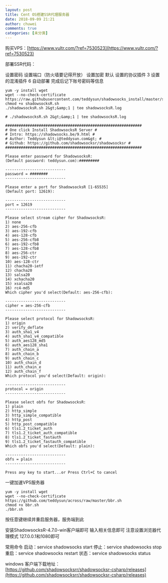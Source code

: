 ```yaml
---
layout: post
title: Cent OS搭建SSR代理服务器
date: 2018-09-09 21:21
author: chuwei
comments: true
categories: [未分类]
---
```

购买VPS：[https://www.vultr.com/?ref=7530523](https://www.vultr.com/?ref=7530523)

部署SSR代码：

设置密码
设置端口（防火墙要记得开放）
设置加密 默认
设置的协议插件 3
设置的混淆插件 6
自动部署
完成后记下账号密码等信息
```
yum -y install wget
wget --no-check-certificate https://raw.githubusercontent.com/teddysun/shadowsocks_install/master/shadowsocksR.sh
chmod +x shadowsocksR.sh
./shadowsocksR.sh 2&gt;&amp;1 | tee shadowsocksR.log
```
```
# ./shadowsocksR.sh 2&gt;&amp;1 | tee shadowsocksR.log

#############################################################
# One click Install ShadowsocksR Server #
# Intro: https://shadowsocks.be/9.html #
# Author: Teddysun &lt;i@teddysun.com&gt; #
# Github: https://github.com/shadowsocksr/shadowsocksr #
#############################################################

Please enter password for ShadowsocksR:
(Default password: teddysun.com):#########

---------------------------
password = ########
---------------------------

Please enter a port for ShadowsocksR [1-65535]
(Default port: 12619):

---------------------------
port = 12619
---------------------------

Please select stream cipher for ShadowsocksR:
1) none
2) aes-256-cfb
3) aes-192-cfb
4) aes-128-cfb
5) aes-256-cfb8
6) aes-192-cfb8
7) aes-128-cfb8
8) aes-256-ctr
9) aes-192-ctr
10) aes-128-ctr
11) chacha20-ietf
12) chacha20
13) salsa20
14) xchacha20
15) xsalsa20
16) rc4-md5
Which cipher you'd select(Default: aes-256-cfb):

---------------------------
cipher = aes-256-cfb
---------------------------

Please select protocol for ShadowsocksR:
1) origin
2) verify_deflate
3) auth_sha1_v4
4) auth_sha1_v4_compatible
5) auth_aes128_md5
6) auth_aes128_sha1
7) auth_chain_a
8) auth_chain_b
9) auth_chain_c
10) auth_chain_d
11) auth_chain_e
12) auth_chain_f
Which protocol you'd select(Default: origin):

---------------------------
protocol = origin
---------------------------

Please select obfs for ShadowsocksR:
1) plain
2) http_simple
3) http_simple_compatible
4) http_post
5) http_post_compatible
6) tls1.2_ticket_auth
7) tls1.2_ticket_auth_compatible
8) tls1.2_ticket_fastauth
9) tls1.2_ticket_fastauth_compatible
Which obfs you'd select(Default: plain):

---------------------------
obfs = plain
---------------------------

Press any key to start...or Press Ctrl+C to cancel
```
一键加速VPS服务器
```
yum -y install wget
wget --no-check-certificate https://github.com/teddysun/across/raw/master/bbr.sh
chmod +x bbr.sh
./bbr.sh
```
按任意键继续并重启服务器，服务端到此

安装ShadowsocksR-4.7.0-win客户端即可
输入相关信息即可
注意设置浏览器代理模式
127.0.0.1和1080即可

常用命令
启动：service shadowsocks start
停止：service shadowsocks stop
重启：service shadowsocks restart
状态：service shadowsocks status

windows 客户端下载地址：
[https://github.com/shadowsocksrr/shadowsocksr-csharp/releases](https://github.com/shadowsocksrr/shadowsocksr-csharp/releases)
